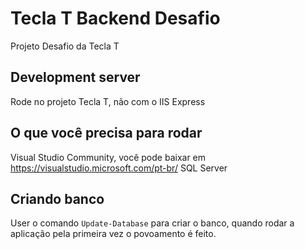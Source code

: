 # Tecla T Backend Desafio

Projeto Desafio da Tecla T

## Development server
Rode no projeto Tecla T, não com o IIS Express

## O que você precisa para rodar
Visual Studio Community, você pode baixar em https://visualstudio.microsoft.com/pt-br/
SQL Server

## Criando banco
User o comando `Update-Database` para criar o banco, quando rodar a aplicação pela primeira vez o povoamento é feito.
